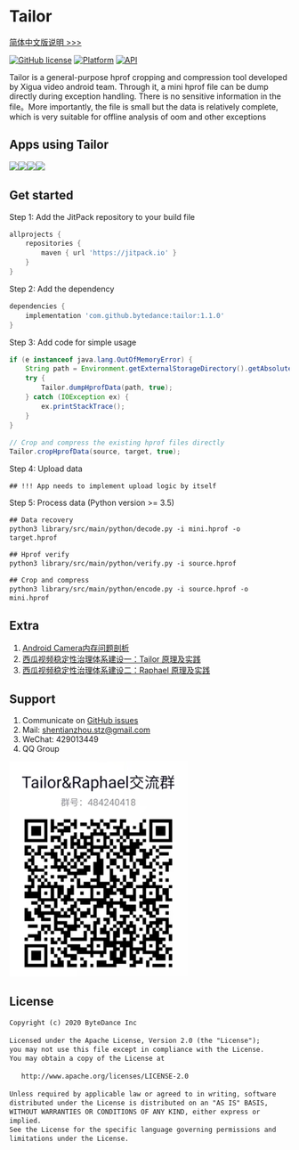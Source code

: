 # Tailor

[简体中文版说明 >>>](/README_cn.md)

[![GitHub license](https://img.shields.io/badge/license-Apache--2.0-brightgreen.svg)](https://github.com/bytedance/tailor/blob/master/LICENSE)
[![Platform](https://img.shields.io/badge/Platform-Android-brightgreen.svg)](https://developer.android.com)
[![API](https://img.shields.io/badge/api-14%2B-green)](https://developer.android.com/about/dashboards)

Tailor is a general-purpose hprof cropping and compression tool developed by Xigua video android
team. Through it, a mini hprof file can be dump directly during exception handling. There is no
sensitive information in the file。More importantly, the file is small but the data is relatively
complete, which is very suitable for offline analysis of oom and other exceptions

## Apps using Tailor
<img src="docs/xigua.png" width="100"/><img src="docs/douyin.png" width="100"/><img src="docs/huoshan.png" width="100"/><img src="docs/kaiyan.png" width="100"/>

## Get started
Step 1: Add the JitPack repository to your build file
```gradle
allprojects {
    repositories {
        maven { url 'https://jitpack.io' }
    }
}
```

Step 2: Add the dependency
```gradle
dependencies {
    implementation 'com.github.bytedance:tailor:1.1.0'
}
```

Step 3: Add code for simple usage
```Java
if (e instanceof java.lang.OutOfMemoryError) {
    String path = Environment.getExternalStorageDirectory().getAbsolutePath() + File.separator + "mini.hprof";
    try {
        Tailor.dumpHprofData(path, true);
    } catch (IOException ex) {
        ex.printStackTrace();
    }
}
```

```Java
// Crop and compress the existing hprof files directly
Tailor.cropHprofData(source, target, true);
```

Step 4: Upload data
```shell
## !!! App needs to implement upload logic by itself
```

Step 5: Process data (Python version >= 3.5)
```shell
## Data recovery
python3 library/src/main/python/decode.py -i mini.hprof -o target.hprof
```

```shell
## Hprof verify
python3 library/src/main/python/verify.py -i source.hprof
```

```shell
## Crop and compress
python3 library/src/main/python/encode.py -i source.hprof -o mini.hprof
```

## Extra
1. [Android Camera内存问题剖析](https://mp.weixin.qq.com/s/-oaN-bOqHDjN30UP1FMpgA)
2. [西瓜视频稳定性治理体系建设一：Tailor 原理及实践](https://mp.weixin.qq.com/s/DWOQ9MSTkKSCBFQjPswPIQ)
3. [西瓜视频稳定性治理体系建设二：Raphael 原理及实践](https://mp.weixin.qq.com/s/RF3m9_v5bYTYbwY-d1RloQ)

## Support
1. Communicate on [GitHub issues](https://github.com/bytedance/tailor/issues)
2. Mail: <a href="mailto:shentianzhou.stz@gmail.com">shentianzhou.stz@gmail.com</a>
3. WeChat: 429013449
4. QQ Group
<p align="left"><img src="docs/qqgroup.jpg" alt="QQ Group" width="320px"></p>

## License
~~~
Copyright (c) 2020 ByteDance Inc

Licensed under the Apache License, Version 2.0 (the "License");
you may not use this file except in compliance with the License.
You may obtain a copy of the License at

   http://www.apache.org/licenses/LICENSE-2.0

Unless required by applicable law or agreed to in writing, software
distributed under the License is distributed on an "AS IS" BASIS,
WITHOUT WARRANTIES OR CONDITIONS OF ANY KIND, either express or implied.
See the License for the specific language governing permissions and
limitations under the License.
~~~